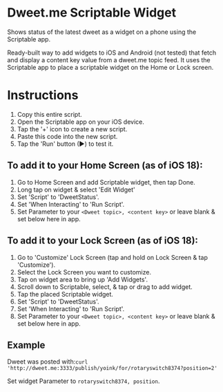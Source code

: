 # Dweet.me Scriptable Widget
Shows status of the latest dweet as a widget on a phone using the Scriptable app.

Ready-built way to add widgets to iOS and Android (not tested) that fetch and display a content key value from a dweet.me topic feed.
It uses the Scriptable app to place a scriptable widget on the Home or Lock screen.

# Instructions
1. Copy this entire script.
2. Open the Scriptable app on your iOS device.
3. Tap the '+' icon to create a new script.
4. Paste this code into the new script.
5. Tap the 'Run' button (▶) to test it.

## To add it to your **Home Screen** (as of iOS 18):
1. Go to Home Screen and add Scriptable widget, then tap Done.
2. Long tap on widget & select 'Edit Widget'
3. Set 'Script' to 'DweetStatus'.
4. Set 'When Interacting' to 'Run Script'.
5. Set Parameter to your `<Dweet topic>, <content key>` or leave blank & set below here in app.

## To add it to your **Lock Screen** (as of iOS 18):
1. Go to 'Customize' Lock Screen (tap and hold on Lock Screen & tap 'Customize').
2. Select the Lock Screen you want to customize.
3. Tap on widget area to bring up 'Add Widgets'.
4. Scroll down to Scriptable, select, & tap or drag to add widget.
5. Tap the placed Scriptable widget.
6. Set 'Script' to 'DweetStatus'.
7. Set 'When Interacting' to 'Run Script'.
8. Set Parameter to your `<Dweet topic>, <content key>` or leave blank & set below here in app.

## Example
Dweet was posted with:`curl 'http://dweet.me:3333/publish/yoink/for/rotaryswitch8374?position=2'`

Set widget Parameter to `rotaryswitch8374, position`.
